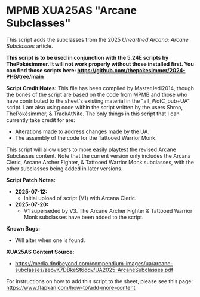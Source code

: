 # MPMB XUA25AS "Arcane Subclasses"
This script adds the subclasses from the 2025 *Unearthed Arcana: Arcane Subclasses* article.

**This script is to be used in conjunction with the 5.24E scripts by ThePokésimmer. It will not work properly without those installed first. You can find those scripts here: https://github.com/thepokesimmer/2024-PHB/tree/main**

**Script Credit Notes:**
This file has been compiled by MasterJedi2014, though the bones of the script are based on the code from MPMB and those who have contributed to the sheet's existing material in the "all_WotC_pub+UA" script. I am also using code within the script written by the users Shroo, ThePokésimmer, & TrackAtNite. The only things in this script that I can currently take credit for are:
- Alterations made to address changes made by the UA.
- The assembly of the code for the Tattooed Warrior Monk.

This script will allow users to more easily playtest the revised Arcane Subclasses content. Note that the current version only includes the Arcana Cleric, Arcane Archer Fighter, & Tattooed Warrior Monk subclasses, with the other subclasses being added in later versions.

**Script Patch Notes:**
- **2025-07-12:**
  - Initial upload of script (V1) with Arcana Cleric.
- **2025-07-20:**
  - V1 superseded by V3. The Arcane Archer Fighter & Tattooed Warrior Monk subclasses have been added to the script.

**Known Bugs:**
- Will alter when one is found.

**XUA25AS Content Source:**
- https://media.dndbeyond.com/compendium-images/ua/arcane-subclasses/zepvK7DBkeSt6dqv/UA2025-ArcaneSubclasses.pdf

For instructions on how to add this script to the sheet, please see this page: https://www.flapkan.com/how-to/add-more-content
